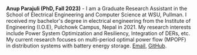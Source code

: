 **Anup Parajuli (PhD, Fall 2023)** - I am a Graduate Research Assistant in the School of Electrical Engineering and Computer Science at WSU, Pullman. I received my bachelor's degree in electrical engineering from the Institute of Engineering (I.O.E), Pulchowk Campus, Nepal in 2021. My research interests include Power System Optimization and Resiliency, Integration of DERs, etc. My current research focuses on multi-period optimal power flow (MPOPF) in distribution systems with battery energy storage.  [Email](mailto:anup.parajuli@wsu.edu), [GitHub](https://github.com/AnupParajuli09).
